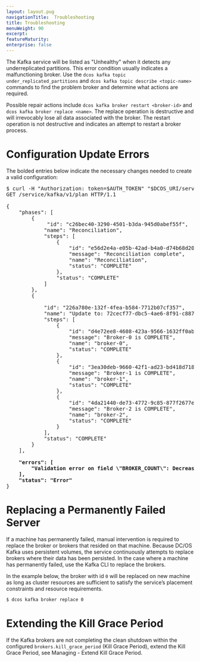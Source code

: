 ```yaml
---
layout: layout.pug
navigationTitle:  Troubleshooting
title: Troubleshooting
menuWeight: 90
excerpt:
featureMaturity:
enterprise: false
---
```


<!-- This source repo for this topic is https://github.com/mesosphere/dcos-commons -->


The Kafka service will be listed as "Unhealthy" when it detects any underreplicated partitions. This error condition usually indicates a malfunctioning broker. Use the `dcos kafka topic under_replicated_partitions` and `dcos kafka topic describe <topic-name>` commands to find the problem broker and determine what actions are required.

Possible repair actions include `dcos kafka broker restart <broker-id>` and `dcos kafka broker replace <name>`. The replace operation is destructive and will irrevocably lose all data associated with the broker. The restart operation is not destructive and indicates an attempt to restart a broker process.

# Configuration Update Errors

The bolded entries below indicate the necessary changes needed to create a valid configuration:

<pre>
$ curl -H "Authorization: token=$AUTH_TOKEN" "$DCOS_URI/service/kafka/v1/plan"
GET /service/kafka/v1/plan HTTP/1.1

{
    "phases": [
        {
             "id": "c26bec40-3290-4501-b3da-945d0abef55f",
            "name": "Reconciliation",
            "steps": [
                {
                    "id": "e56d2e4a-e05b-42ad-b4a0-d74b68d206af",
                    "message": "Reconciliation complete",
                    "name": "Reconciliation",
                    "status": "COMPLETE"
                },
                "status": "COMPLETE"
            ]
        },
        {

            "id": "226a780e-132f-4fea-b584-7712b07cf357",
            "name": "Update to: 72cecf77-dbc5-4ae6-8f91-c88702b9a6a8",
            "steps": [
                {
                    "id": "d4e72ee8-4608-423a-9566-1632ff0ab211",
                    "message": "Broker-0 is COMPLETE",
                    "name": "broker-0",
                    "status": "COMPLETE"
                },
                {
                    "id": "3ea30deb-9660-42f1-ad23-bd418d718999",
                    "message": "Broker-1 is COMPLETE",
                    "name": "broker-1",
                    "status": "COMPLETE"
                },
                {
                    "id": "4da21440-de73-4772-9c85-877f2677e62a",
                    "message": "Broker-2 is COMPLETE",
                    "name": "broker-2",
                    "status": "COMPLETE"
                }
            ],
            "status": "COMPLETE"
        }
    ],

    <b>"errors": [
        "Validation error on field \"BROKER_COUNT\": Decreasing this value (from 3 to 2) is not supported."
    ],</b>
    <b>"status": "Error"</b>
}
</pre>

# Replacing a Permanently Failed Server

If a machine has permanently failed, manual intervention is required to replace the broker or brokers that resided on that machine. Because DC/OS Kafka uses persistent volumes, the service continuously attempts to replace brokers where their data has been persisted. In the case where a machine has permanently failed, use the Kafka CLI to replace the brokers.

In the example below, the broker with id `0` will be replaced on new machine as long as cluster resources are sufficient to satisfy the service’s placement constraints and resource requirements.

```bash
$ dcos kafka broker replace 0
```

# Extending the Kill Grace Period

If the Kafka brokers are not completing the clean shutdown within the configured
`brokers.kill_grace_period` (Kill Grace Period), extend the Kill Grace Period, see Managing - Extend Kill Grace Period.
